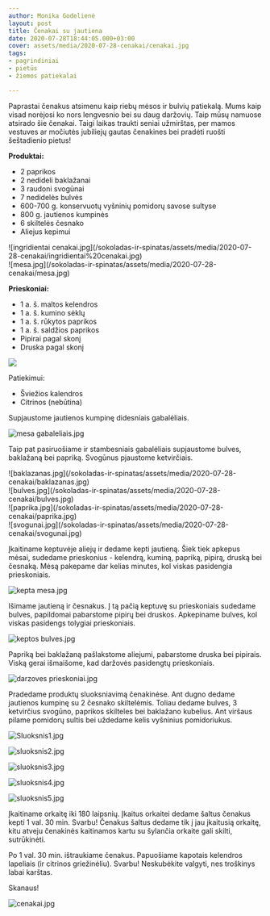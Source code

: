 ```yaml
---
author: Monika Godelienė
layout: post
title: Čenakai su jautiena
date: 2020-07-28T18:44:05.000+03:00
cover: assets/media/2020-07-28-cenakai/cenakai.jpg
tags:
- pagrindiniai
- pietūs
- žiemos patiekalai

---
```

Paprastai čenakus atsimenu kaip riebų mėsos ir bulvių patiekalą. Mums kaip visad norėjosi ko nors lengvesnio bei su daug daržovių. Taip mūsų namuose atsirado šie čenakai. Taigi laikas traukti seniai užmirštas, per mamos vestuves ar močiutės jubiliejų gautas čenakines bei pradėti ruošti šeštadienio pietus!

**Produktai:**

* 2 paprikos
* 2 nedideli baklažanai
* 3 raudoni svogūnai
* 7 nedidelės bulvės
* 600-700 g. konservuotų vyšninių pomidorų savose sultyse
* 800 g. jautienos kumpinės
* 6 skiltelės česnako
* Aliejus kepimui

<div class="row">
<div class="six columns" markdown="1">
![ingridientai cenakai.jpg](/sokoladas-ir-spinatas/assets/media/2020-07-28-cenakai/ingridientai%20cenakai.jpg)
</div>
<div class="six columns" markdown="1">
![mesa.jpg](/sokoladas-ir-spinatas/assets/media/2020-07-28-cenakai/mesa.jpg)
</div>
</div>

**Prieskoniai:**

* 1 a. š. maltos kelendros
* 1 a. š. kumino sėklų
* 1 a. š. rūkytos paprikos
* 1 a. š. saldžios paprikos
* Pipirai pagal skonį
* Druska pagal skonį

![](/sokoladas-ir-spinatas/assets/media/2020-07-28-cenakai/prieskoniai.jpg)

Patiekimui:

* Šviežios kalendros
* Citrinos (nebūtina)

Supjaustome jautienos kumpinę didesniais gabalėliais.

![mesa gabaleliais.jpg](/sokoladas-ir-spinatas/assets/media/2020-07-28-cenakai/mesa%20gabaleliais.jpg)

Taip pat pasiruošiame ir stambesniais gabalėliais supjaustome bulves, baklažaną bei papriką. Svogūnus pjaustome ketvirčiais.

<div class="row">
<div class="six columns" markdown="1">
![baklazanas.jpg](/sokoladas-ir-spinatas/assets/media/2020-07-28-cenakai/baklazanas.jpg)
</div>
<div class="six columns" markdown="1">
![bulves.jpg](/sokoladas-ir-spinatas/assets/media/2020-07-28-cenakai/bulves.jpg)
</div>
</div>

<div class="row">
<div class="six columns" markdown="1">
![paprika.jpg](/sokoladas-ir-spinatas/assets/media/2020-07-28-cenakai/paprika.jpg)
</div>
<div class="six columns" markdown="1">
![svogunai.jpg](/sokoladas-ir-spinatas/assets/media/2020-07-28-cenakai/svogunai.jpg)
</div>
</div>

Įkaitiname keptuvėje aliejų ir dedame kepti jautieną. Šiek tiek apkepus mėsai, sudedame prieskonius - kelendrą, kuminą, papriką, pipirą, druską bei česnaką. Mėsą pakepame dar kelias minutes, kol viskas pasidengia prieskoniais.

![kepta mesa.jpg](/sokoladas-ir-spinatas/assets/media/2020-07-28-cenakai/kepta%20mesa.jpg)

Išimame jautieną ir česnakus. Į tą pačią keptuvę su prieskoniais sudedame bulves, papildomai pabarstome pipirų bei druskos. Apkepiname bulves, kol viskas pasidengs tolygiai prieskoniais.

![keptos bulves.jpg](/sokoladas-ir-spinatas/assets/media/2020-07-28-cenakai/keptos%20bulves.jpg)

Papriką bei baklažaną pašlakstome aliejumi, pabarstome druska bei pipirais. Viską gerai išmaišome, kad daržovės pasidengtų prieskoniais.

![darzoves prieskoniai.jpg](/sokoladas-ir-spinatas/assets/media/2020-07-28-cenakai/darzoves%20prieskoniai.jpg)

Pradedame produktų sluoksniavimą čenakinėse. Ant dugno dedame jautienos kumpinę su 2 česnako skiltelėmis.
Toliau dedame bulves, 3 ketvirčius svogūno, paprikos skilteles bei baklažano kubelius. Ant viršaus pilame pomidorų sultis bei uždedame kelis vyšninius pomidoriukus.

![Sluoksnis1.jpg](/sokoladas-ir-spinatas/assets/media/2020-07-28-cenakai/Sluoksnis1.jpg)

![sluoksnis2.jpg](/sokoladas-ir-spinatas/assets/media/2020-07-28-cenakai/sluoksnis2.jpg)

![sluoksnis3.jpg](/sokoladas-ir-spinatas/assets/media/2020-07-28-cenakai/sluoksnis3.jpg)

![sluoksnis4.jpg](/sokoladas-ir-spinatas/assets/media/2020-07-28-cenakai/sluoksnis4.jpg)

![sluoksnis5.jpg](/sokoladas-ir-spinatas/assets/media/2020-07-28-cenakai/sluoksnis5.jpg)

Įkaitiname orkaitę iki 180 laipsnių. Įkaitus orkaitei dedame šaltus čenakus kepti 1 val. 30 min. Svarbu! Čenakus šaltus dedame tik į jau įkaitusią orkaitę, kitu atveju čenakinės kaitinamos kartu su šylančia orkaite gali skilti, sutrūkinėti.

Po 1 val. 30 min. ištraukiame čenakus. Papuošiame kapotais kelendros lapeliais (ir citrinos griežinėliu). Svarbu! Neskubėkite valgyti, nes troškinys labai karštas.

Skanaus!

![cenakai.jpg](/sokoladas-ir-spinatas/assets/media/2020-07-28-cenakai/cenakai.jpg)